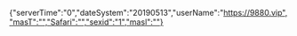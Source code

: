 {"serverTime":"0","dateSystem":"20190513","userName":"https://9880.vip","masT":"","Safari":"","sexid":"1","masl":""}
